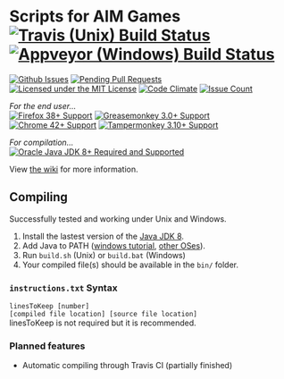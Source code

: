 # Scripts for AIM Games [![Travis (Unix) Build Status](https://travis-ci.org/HulaSamsquanch/aimgames.svg?branch=master)](https://travis-ci.org/HulaSamsquanch/aimgames) [![Appveyor (Windows) Build Status](https://ci.appveyor.com/api/projects/status/l56ynyon7vnig3og?svg=true)](https://ci.appveyor.com/project/chrishansen69/aimgames)
[![Github Issues](http://githubbadges.herokuapp.com/HulaSamsquanch/aimgames/issues.svg)](https://github.com/HulaSamsquanch/aimgames/issues) [![Pending Pull Requests](http://githubbadges.herokuapp.com/HulaSamsquanch/aimgames/pulls.svg)](https://github.com/HulaSamsquanch/aimgames/pulls)
[![Licensed under the MIT License](https://img.shields.io/badge/license-MIT-blue.svg)](LICENSE.md)
[![Code Climate](https://img.shields.io/codeclimate/github/HulaSamsquanch/aimgames.svg)](https://codeclimate.com/github/HulaSamsquanch/aimgames)
[![Issue Count](https://codeclimate.com/github/HulaSamsquanch/aimgames/badges/issue_count.svg)](https://codeclimate.com/github/HulaSamsquanch/aimgames)

_For the end user..._  
[![Firefox 38+ Support](https://img.shields.io/badge/firefox-38%2B-orange.svg)](https://www.mozilla.org/firefox/new/) [![Greasemonkey 3.0+ Support](https://img.shields.io/badge/greasemonkey-3.0%2B-yellow.svg)](http://www.greasespot.net/)  
[![Chrome  42+ Support](https://img.shields.io/badge/chrome-42%2B-blue.svg)](http://www.google.com/chrome/)  [![Tampermonkey 3.10+ Support](https://img.shields.io/badge/tampermonkey-3.10%2B-green.svg)](https://tampermonkey.net/)  

_For compilation..._  
[![Oracle Java JDK 8+ Required and Supported](https://img.shields.io/badge/java-JDK_8-ff69b4.svg)](http://www.oracle.com/technetwork/java/javase/downloads/jdk8-downloads-2133151.html)

View [the wiki](https://github.com/HulaSamsquanch/aimgames/wiki/) for more information.

## Compiling

Successfully tested and working under Unix and Windows.

1. Install the lastest version of the [Java JDK 8](http://www.oracle.com/technetwork/java/javase/downloads/jdk8-downloads-2133151.html).
1. Add Java to PATH ([windows tutorial](http://www.kingluddite.com/tools/how-do-i-add-java-to-my-windows-path), [other OSes](https://www.java.com/en/download/help/path.xml)).
1. Run `build.sh` (Unix) or `build.bat` (Windows)
1. Your compiled file(s) should be available in the `bin/` folder.

### `instructions.txt` Syntax

`linesToKeep [number]`  
`[compiled file location] [source file location]`  
linesToKeep is not required but it is recommended.

### Planned features

- Automatic compiling through Travis CI (partially finished)
